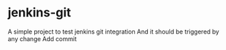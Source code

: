 # jenkins-git
A simple project to test jenkins git integration
And it should be triggered by any change
Add commit
